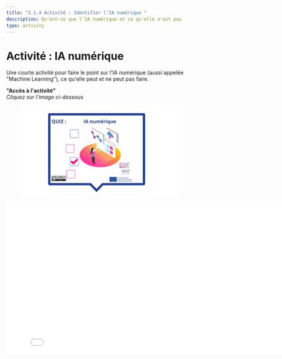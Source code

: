 ```yaml
---
title: "3.1.4 Activité : Identifier l'IA numérique "
description: Qu'est-ce que l'IA numérique et ce qu'elle n'est pas
type: activity
---
```


# Activité : IA numérique

Une courte activité pour faire le point sur l'IA numérique (aussi appelée "Machine Learning"), ce qu'elle peut et ne peut pas faire.

**"Accès à l'activité"**  
_Cliquez sur l'image ci-dessous_

<figure>
  <img src="Images/VisuelQUIZDigitalAI-FR.jpg" alt="Digital AI"/>  
</figure>

<center><iframe width="818" height="404" src="3-1-4a-activity-what-type-of-ai/3-1-4a-Digital-AI.html" frameborder="0" allowfullscreen></iframe></center>
